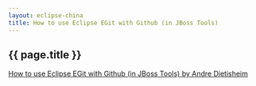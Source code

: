```yaml
---
layout: eclipse-china
title: How to use Eclipse EGit with Github (in JBoss Tools)
---
```


## {{ page.title }}

[How to use Eclipse EGit with Github (in JBoss Tools) by Andre Dietisheim](https://community.jboss.org/en/tools/blog/2013/06/18/how-to-use-eclipse-egit-with-github-in-jboss-tools)

